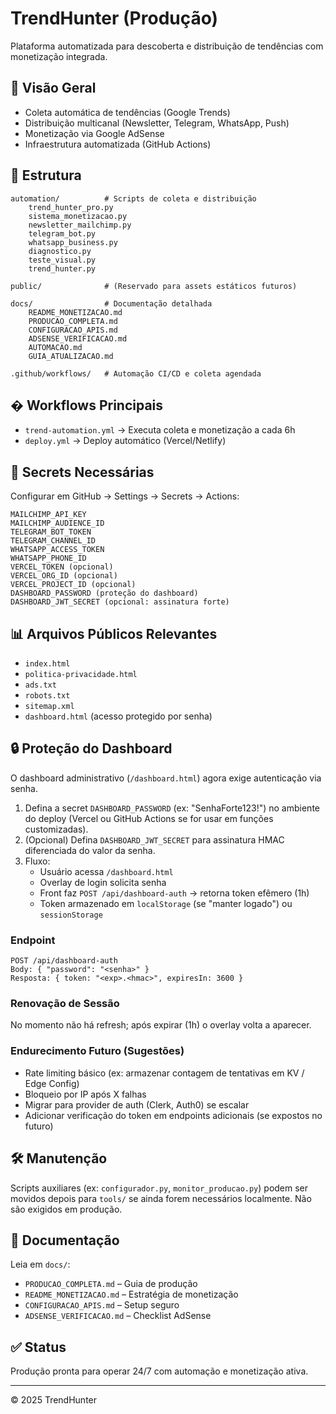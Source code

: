 ﻿# TrendHunter (Produção)

Plataforma automatizada para descoberta e distribuição de tendências com monetização integrada.

## 🚀 Visão Geral

- Coleta automática de tendências (Google Trends)
- Distribuição multicanal (Newsletter, Telegram, WhatsApp, Push)
- Monetização via Google AdSense
- Infraestrutura automatizada (GitHub Actions)

## 📂 Estrutura

```
automation/          # Scripts de coleta e distribuição
	trend_hunter_pro.py
	sistema_monetizacao.py
	newsletter_mailchimp.py
	telegram_bot.py
	whatsapp_business.py
	diagnostico.py
	teste_visual.py
	trend_hunter.py

public/              # (Reservado para assets estáticos futuros)

docs/                # Documentação detalhada
	README_MONETIZACAO.md
	PRODUCAO_COMPLETA.md
	CONFIGURACAO_APIS.md
	ADSENSE_VERIFICACAO.md
	AUTOMACAO.md
	GUIA_ATUALIZACAO.md

.github/workflows/   # Automação CI/CD e coleta agendada
```

## � Workflows Principais

- `trend-automation.yml` → Executa coleta e monetização a cada 6h
- `deploy.yml` → Deploy automático (Vercel/Netlify)

## 🔐 Secrets Necessárias

Configurar em GitHub → Settings → Secrets → Actions:

```
MAILCHIMP_API_KEY
MAILCHIMP_AUDIENCE_ID
TELEGRAM_BOT_TOKEN
TELEGRAM_CHANNEL_ID
WHATSAPP_ACCESS_TOKEN
WHATSAPP_PHONE_ID
VERCEL_TOKEN (opcional)
VERCEL_ORG_ID (opcional)
VERCEL_PROJECT_ID (opcional)
DASHBOARD_PASSWORD (proteção do dashboard)
DASHBOARD_JWT_SECRET (opcional: assinatura forte)
```

## 📊 Arquivos Públicos Relevantes

- `index.html`
- `politica-privacidade.html`
- `ads.txt`
- `robots.txt`
- `sitemap.xml`
- `dashboard.html` (acesso protegido por senha)

## 🔒 Proteção do Dashboard

O dashboard administrativo (`/dashboard.html`) agora exige autenticação via senha.

1. Defina a secret `DASHBOARD_PASSWORD` (ex: "SenhaForte123!") no ambiente do deploy (Vercel ou GitHub Actions se for usar em funções customizadas).
2. (Opcional) Defina `DASHBOARD_JWT_SECRET` para assinatura HMAC diferenciada do valor da senha.
3. Fluxo:
   - Usuário acessa `/dashboard.html`
   - Overlay de login solicita senha
   - Front faz `POST /api/dashboard-auth` → retorna token efêmero (1h)
   - Token armazenado em `localStorage` (se "manter logado") ou `sessionStorage`

### Endpoint

```
POST /api/dashboard-auth
Body: { "password": "<senha>" }
Resposta: { token: "<exp>.<hmac>", expiresIn: 3600 }
```

### Renovação de Sessão

No momento não há refresh; após expirar (1h) o overlay volta a aparecer.

### Endurecimento Futuro (Sugestões)

- Rate limiting básico (ex: armazenar contagem de tentativas em KV / Edge Config)
- Bloqueio por IP após X falhas
- Migrar para provider de auth (Clerk, Auth0) se escalar
- Adicionar verificação do token em endpoints adicionais (se expostos no futuro)

## 🛠 Manutenção

Scripts auxiliares (ex: `configurador.py`, `monitor_producao.py`) podem ser movidos depois para `tools/` se ainda forem necessários localmente. Não são exigidos em produção.

## 📘 Documentação

Leia em `docs/`:

- `PRODUCAO_COMPLETA.md` – Guia de produção
- `README_MONETIZACAO.md` – Estratégia de monetização
- `CONFIGURACAO_APIS.md` – Setup seguro
- `ADSENSE_VERIFICACAO.md` – Checklist AdSense

## ✅ Status

Produção pronta para operar 24/7 com automação e monetização ativa.

---

© 2025 TrendHunter
